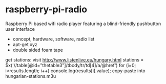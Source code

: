 raspberry-pi-radio
==================

Raspberry Pi based wifi radio player featuring a blind-friendly pushbutton user interface

* concept, hardware, software, radio list
* apt-get xyz
* double sided foam tape

get stations:
visit http://www.listenlive.eu/hungary.html
stations = $x('//table[@id="thetable3"]/tbody/tr/td[4]/a/@href')
for (i=0; i<results.length; i++) console.log(results[i].value);
copy-paste into hungarian-stations.m3u
